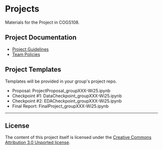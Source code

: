 # Projects 

Materials for the Project in COGS108.

## Project Documentation 

* [Project Guidelines](https://github.com/COGS108/Projects/blob/wi25/FinalProject_Guidelines.md)
* [Team Policies](https://github.com/COGS108/Projects/blob/wi25/COGS108_TeamPolicies.md)

## Project Templates

Templates will be provided in your group's project repo.

* Proposal: ProjectProposal_groupXXX-Wi25.ipynb
* Checkpoint #1: DataCheckpoint_groupXXX-Wi25.ipynb
* Checkpoint #2: EDACheckpoint_groupXXX-Wi25.ipynb
* Final Report: FinalProject_groupXXX-Wi25.ipynb


---
## License 

The content of this project itself is licensed under the [Creative Commons Attribution 3.0 Unported license](https://creativecommons.org/licenses/by/3.0/).
